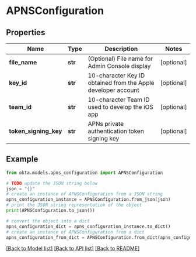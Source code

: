 # APNSConfiguration


## Properties

Name | Type | Description | Notes
------------ | ------------- | ------------- | -------------
**file_name** | **str** | (Optional) File name for Admin Console display | [optional] 
**key_id** | **str** | 10-character Key ID obtained from the Apple developer account | [optional] 
**team_id** | **str** | 10-character Team ID used to develop the iOS app | [optional] 
**token_signing_key** | **str** | APNs private authentication token signing key | [optional] 

## Example

```python
from okta.models.apns_configuration import APNSConfiguration

# TODO update the JSON string below
json = "{}"
# create an instance of APNSConfiguration from a JSON string
apns_configuration_instance = APNSConfiguration.from_json(json)
# print the JSON string representation of the object
print(APNSConfiguration.to_json())

# convert the object into a dict
apns_configuration_dict = apns_configuration_instance.to_dict()
# create an instance of APNSConfiguration from a dict
apns_configuration_from_dict = APNSConfiguration.from_dict(apns_configuration_dict)
```
[[Back to Model list]](../README.md#documentation-for-models) [[Back to API list]](../README.md#documentation-for-api-endpoints) [[Back to README]](../README.md)


